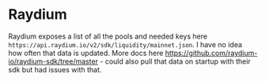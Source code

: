 # Raydium
Raydium exposes a list of all the pools and needed keys here `https://api.raydium.io/v2/sdk/liquidity/mainnet.json`.
I have no idea how often that data is updated.
More docs here https://github.com/raydium-io/raydium-sdk/tree/master - could also pull that data on startup with their sdk but had issues with that.
